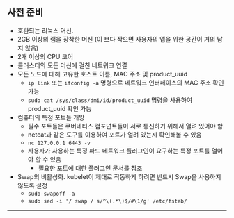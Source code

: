 ## 사전 준비
* 호환되는 리눅스 머신.
* 2GB 이상의 램을 장착한 머신
  (이 보다 작으면 사용자의 앱을 위한 공간이 거의 남지 않음)
* 2개 이상의 CPU 코어
* 클러스터의 모든 머신에 걸친 네트워크 연결
* 모든 노드에 대해 고유한 호스트 이름, MAC 주소 및 product_uuid
	* `ip link` 또는 `ifconfig -a` 명령으로 네트워크 인터페이스의 MAC 주소 확인 가능
	* `sudo cat /sys/class/dmi/id/product_uuid` 명령을 사용하여 product_uuid 확인 가능
* 컴퓨터의 특정 포트들 개방
	* 필수 포트들은 쿠버네티스 컴포넌트들이 서로 통신하기 위해서 열려 있어야 함
	* netcat과 같은 도구를 이용하여 포트가 열려 있는지 확인해볼 수 있음
	* `nc 127.0.0.1 6443 -v`
	* 사용자가 사용하는 특정 파드 네트워크 플러그인이 요구하는 특정 포트를 열어야 할 수 있음
		* 필요한 포트에 대한 플러그인 문서를 참조
* Swap의 비활성화. kubelet이 제대로 작동하게 하려면 반드시 Swap을 사용하지 않도록 설정
	* `sudo swapoff -a`
	* `sudo sed -i '/ swap / s/^\(.*\)$/#\1/g' /etc/fstab/`

---
